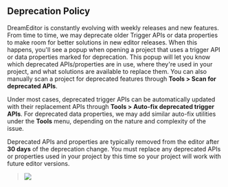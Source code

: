 ## Deprecation Policy

DreamEditor is constantly evolving with weekly releases and new features. From time to time, we may deprecate older Trigger APIs or data properties to make room for better solutions in new editor releases. When this happens, you'll see a popup when opening a project that uses a trigger API or data properties marked for deprecation. This popup will let you know which deprecated APIs/properties are in use, where they're used in your project, and what solutions are available to replace them. You can also manually scan a project for deprecated features through **Tools > Scan for deprecated APIs**.

Under most cases, deprecated trigger APIs can be automatically updated with their replacement APIs through **Tools > Auto-fix deprecated trigger APIs**. For deprecated data properties, we may add similar auto-fix utilities under the **Tools** menu, depending on the nature and complexity of the issue.

Deprecated APIs and properties are typically removed from the editor after **30 days** of the deprecation change. You must replace any deprecated APIs or properties used in your project by this time so your project will work with future editor versions.

> ![](https://user-images.githubusercontent.com/56179276/114254589-28315380-9965-11eb-8a79-5ffde8b28616.png)
